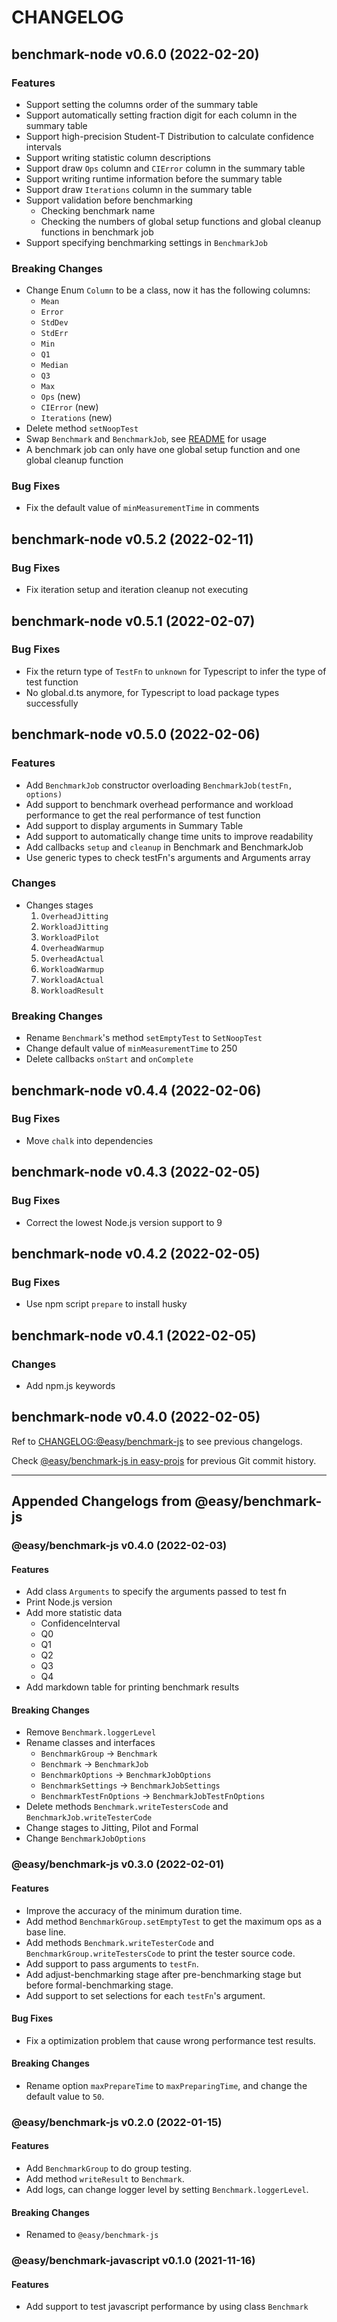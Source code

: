 # CHANGELOG
## benchmark-node v0.6.0 (2022-02-20)
### Features

- Support setting the columns order of the summary table
- Support automatically setting fraction digit for each column in the summary table
- Support high-precision Student-T Distribution to calculate confidence intervals
- Support writing statistic column descriptions
- Support draw `Ops` column and `CIError` column in the summary table
- Support writing runtime information before the summary table
- Support draw `Iterations` column in the summary table
- Support validation before benchmarking
  - Checking benchmark name
  - Checking the numbers of global setup functions and global cleanup functions in benchmark job
- Support specifying benchmarking settings in `BenchmarkJob`

### Breaking Changes

- Change Enum `Column` to be a class, now it has the following columns:
  - `Mean`
  - `Error`
  - `StdDev`
  - `StdErr`
  - `Min`
  - `Q1`
  - `Median`
  - `Q3`
  - `Max`
  - `Ops` (new)
  - `CIError` (new)
  - `Iterations` (new)
- Delete method `setNoopTest`
- Swap `Benchmark` and `BenchmarkJob`, see [README](https://github.com/yifanwww/benchmark-node) for usage
- A benchmark job can only have one global setup function and one global cleanup function

### Bug Fixes

- Fix the default value of `minMeasurementTime` in comments

## benchmark-node v0.5.2 (2022-02-11)
### Bug Fixes

- Fix iteration setup and iteration cleanup not executing

## benchmark-node v0.5.1 (2022-02-07)
### Bug Fixes

- Fix the return type of `TestFn` to `unknown` for Typescript to infer the type of test function
- No global.d.ts anymore, for Typescript to load package types successfully

## benchmark-node v0.5.0 (2022-02-06)
### Features

- Add `BenchmarkJob` constructor overloading `BenchmarkJob(testFn, options)`
- Add support to benchmark overhead performance and workload performance to get the real performance of test function
- Add support to display arguments in Summary Table
- Add support to automatically change time units to improve readability
- Add callbacks `setup` and `cleanup` in Benchmark and BenchmarkJob
- Use generic types to check testFn's arguments and Arguments array

### Changes

- Changes stages
  1. `OverheadJitting`
  2. `WorkloadJitting`
  3. `WorkloadPilot`
  4. `OverheadWarmup`
  5. `OverheadActual`
  6. `WorkloadWarmup`
  7. `WorkloadActual`
  8. `WorkloadResult`

### Breaking Changes

- Rename `Benchmark`'s method `setEmptyTest` to `SetNoopTest`
- Change default value of `minMeasurementTime` to 250
- Delete callbacks `onStart` and `onComplete`

## benchmark-node v0.4.4 (2022-02-06)
### Bug Fixes

- Move `chalk` into dependencies

## benchmark-node v0.4.3 (2022-02-05)
### Bug Fixes

- Correct the lowest Node.js version support to 9

## benchmark-node v0.4.2 (2022-02-05)
### Bug Fixes

- Use npm script `prepare` to install husky

## benchmark-node v0.4.1 (2022-02-05)
### Changes

- Add npm.js keywords

## benchmark-node v0.4.0 (2022-02-05)

Ref to [CHANGELOG:@easy/benchmark-js] to see previous changelogs.

Check [@easy/benchmark-js in easy-projs] for previous Git commit history.

[changelog:@easy/benchmark-js]: https://github.com/yifanwww/benchmark-node/blob/main/CHANGELOG.md#easybenchmark-js-v040-2022-02-03
[@easy/benchmark-js in easy-projs]: https://github.com/yifanwww/easy-projs/tree/%40easy/benchmark-js_v0.4.0/packages/benchmark-js

-----

## Appended Changelogs from @easy/benchmark-js

### @easy/benchmark-js v0.4.0 (2022-02-03)
#### Features

- Add class `Arguments` to specify the arguments passed to test fn
- Print Node.js version
- Add more statistic data
  - ConfidenceInterval
  - Q0
  - Q1
  - Q2
  - Q3
  - Q4
- Add markdown table for printing benchmark results

#### Breaking Changes

- Remove `Benchmark.loggerLevel`
- Rename classes and interfaces
  - `BenchmarkGroup`            -> `Benchmark`
  - `Benchmark`                 -> `BenchmarkJob`
  - `BenchmarkOptions`          -> `BenchmarkJobOptions`
  - `BenchmarkSettings`         -> `BenchmarkJobSettings`
  - `BenchmarkTestFnOptions`    -> `BenchmarkJobTestFnOptions`
- Delete methods `Benchmark.writeTestersCode` and `BenchmarkJob.writeTesterCode`
- Change stages to Jitting, Pilot and Formal
- Change `BenchmarkJobOptions`

### @easy/benchmark-js v0.3.0 (2022-02-01)
#### Features

- Improve the accuracy of the minimum duration time.
- Add method `BenchmarkGroup.setEmptyTest` to get the maximum ops as a base line.
- Add methods `Benchmark.writeTesterCode` and `BenchmarkGroup.writeTestersCode` to print the tester source code.
- Add support to pass arguments to `testFn`.
- Add adjust-benchmarking stage after pre-benchmarking stage but before formal-benchmarking stage.
- Add support to set selections for each `testFn`'s argument.

#### Bug Fixes

- Fix a optimization problem that cause wrong performance test results.

#### Breaking Changes

- Rename option `maxPrepareTime` to `maxPreparingTime`, and change the default value to `50`.

### @easy/benchmark-js v0.2.0 (2022-01-15)
#### Features

- Add `BenchmarkGroup` to do group testing.
- Add method `writeResult` to `Benchmark`.
- Add logs, can change logger level by setting `Benchmark.loggerLevel`.

#### Breaking Changes

- Renamed to `@easy/benchmark-js`

### @easy/benchmark-javascript v0.1.0 (2021-11-16)
#### Features

- Add support to test javascript performance by using class `Benchmark`
